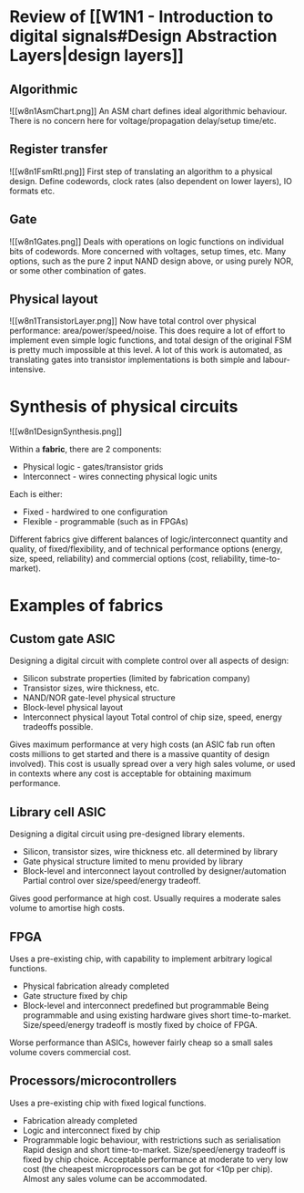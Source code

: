 # Review of [[W1N1 - Introduction to digital signals#Design Abstraction Layers|design layers]]
## Algorithmic
![[w8n1AsmChart.png]]
An ASM chart defines ideal algorithmic behaviour.
There is no concern here for voltage/propagation delay/setup time/etc.

## Register transfer
![[w8n1FsmRtl.png]]
First step of translating an algorithm to a physical design.
Define codewords, clock rates (also dependent on lower layers), IO formats etc.

## Gate
![[w8n1Gates.png]]
Deals with operations on logic functions on individual bits of codewords. More concerned with voltages, setup times, etc.
Many options, such as the pure 2 input NAND design above, or using purely NOR, or some other combination of gates.

## Physical layout
![[w8n1TransistorLayer.png]]
Now have total control over physical performance: area/power/speed/noise.
This does require a lot of effort to implement even simple logic functions, and total design of the original FSM is pretty much impossible at this level.
A lot of this work is automated, as translating gates into transistor implementations is both simple and labour-intensive.

# Synthesis of physical circuits
![[w8n1DesignSynthesis.png]]

Within a **fabric**, there are 2 components:
- Physical logic - gates/transistor grids
- Interconnect - wires connecting physical logic units

Each is either:
- Fixed - hardwired to one configuration
- Flexible - programmable (such as in FPGAs)

Different fabrics give different balances of logic/interconnect quantity and quality, of fixed/flexibility, and of technical performance options (energy, size, speed, reliability) and commercial options (cost, reliability, time-to-market).

# Examples of fabrics
## Custom gate ASIC
Designing a digital circuit with complete control over all aspects of design:
- Silicon substrate properties (limited by fabrication company)
- Transistor sizes, wire thickness, etc.
- NAND/NOR gate-level physical structure
- Block-level physical layout
- Interconnect physical layout
Total control of chip size, speed, energy tradeoffs possible.

Gives maximum performance at very high costs (an ASIC fab run often costs millions to get started and there is a massive quantity of design involved).
This cost is usually spread over a very high sales volume, or used in contexts where any cost is acceptable for obtaining maximum performance.

## Library cell ASIC
Designing a digital circuit using pre-designed library elements.
- Silicon, transistor sizes, wire thickness etc. all determined by library
- Gate physical structure limited to menu provided by library
- Block-level and interconnect layout controlled by designer/automation
Partial control over size/speed/energy tradeoff.

Gives good performance at high cost.
Usually requires a moderate sales volume to amortise high costs.

## FPGA
Uses a pre-existing chip, with capability to implement arbitrary logical functions.
- Physical fabrication already completed
- Gate structure fixed by chip
- Block-level and interconnect predefined but programmable
Being programmable and using existing hardware gives short time-to-market.
Size/speed/energy tradeoff is mostly fixed by choice of FPGA.

Worse performance than ASICs, however fairly cheap so a small sales volume covers commercial cost.

## Processors/microcontrollers
Uses a pre-existing chip with fixed logical functions.
- Fabrication already completed
- Logic and interconnect fixed by chip
- Programmable logic behaviour, with restrictions such as serialisation
Rapid design and short time-to-market.
Size/speed/energy tradeoff is fixed by chip choice.
Acceptable performance at moderate to very low cost (the cheapest microprocessors can be got for <10p per chip). Almost any sales volume can be accommodated.